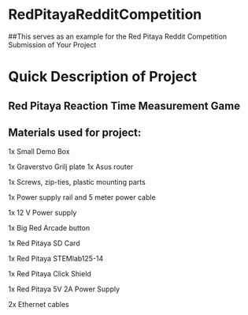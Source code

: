 # RedPitayaRedditCompetition
##This serves as an example for the Red Pitaya Reddit Competition Submission of Your Project


# Quick Description of Project
## Red Pitaya Reaction Time Measurement Game



## Materials used for project:

1x	Small Demo Box  

1x	Graverstvo Grilj plate 
1x	Asus router

1x	Screws, zip-ties, plastic mounting parts 

1x	Power supply rail and 5 meter power cable 

1x	12 V Power supply

1x	Big Red Arcade button
	
	
1x	Red Pitaya SD Card

1x	Red Pitaya STEMlab125-14

1x	Red Pitaya Click Shield

1x	Red Pitaya 5V 2A Power Supply

2x	Ethernet cables



